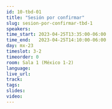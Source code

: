 ```yaml
---
id: 10-tbd-01
title: "Sesión por confirmar"
slug: sesion-por-confirmar-tbd-1
speakers:
time_start: 2023-04-25T13:35:00-06:00
time_end:   2023-04-25T14:10:00-06:00
day: mx-23
timeslot: 3-2
timeorder: 0
room: Sala 1 (México 1-2)
language: 
live_url: 
track: 
tags:
slides: 
video: 
---
```



